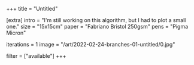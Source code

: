 +++
title = "Untitled"

[extra]
intro = "I'm still working on this algorithm, but I had to plot a small one."
size = "15x15cm"
paper = "Fabriano Bristol 250gsm"
pens = "Pigma Micron"

iterations = 1
image = "/art/2022-02-24-branches-01-untitled/0.jpg"

filter = ["available"]
+++
